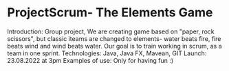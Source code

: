 # ProjectScrum- The Elements Game
Introduction: Group project, We are creating game based on "paper, rock scissors", but classic iteams are changed to elements- water beats fire, fire beats wind and wind beats water. Our goal is to train working in scrum, as a team in one sprint.
Technologies: Java, Java FX, Mavean, GIT
Launch: 23.08.2022 at 3pm
Examples of use: Only for having fun :)
